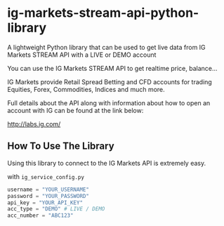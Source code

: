 ig-markets-stream-api-python-library
====================================

A lightweight Python library that can be used to get live data from IG Markets STREAM API with a LIVE or DEMO account

You can use the IG Markets STREAM API to get realtime price, balance...

IG Markets provide Retail Spread Betting and CFD accounts for trading Equities, Forex, Commodities, Indices and much more.

Full details about the API along with information about how to open an account with IG can be found at the link below:

http://labs.ig.com/

How To Use The Library
----------------------

Using this library to connect to the IG Markets API is extremely easy.

with `ig_service_config.py`

```python
username = "YOUR_USERNAME"
password = "YOUR_PASSWORD"
api_key = "YOUR_API_KEY"
acc_type = "DEMO" # LIVE / DEMO
acc_number = "ABC123"
```